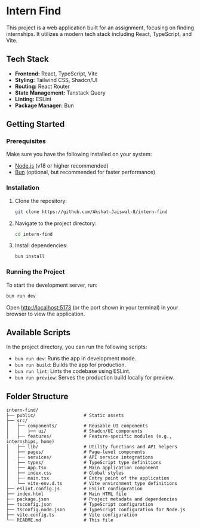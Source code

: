 # Intern Find

This project is a web application built for an assignment, focusing on finding
internships. It utilizes a modern tech stack including React, TypeScript, and
Vite.

## Tech Stack

- **Frontend:** React, TypeScript, Vite
- **Styling:** Tailwind CSS, Shadcn/UI
- **Routing:** React Router
- **State Management:** Tanstack Query
- **Linting:** ESLint
- **Package Manager:** Bun

## Getting Started

### Prerequisites

Make sure you have the following installed on your system:

- [Node.js](https://nodejs.org/) (v18 or higher recommended)
- [Bun](https://bun.sh/) (optional, but recommended for faster performance)

### Installation

1. Clone the repository:
   ```bash
   git clone https://github.com/Akshat-Jaiswal-8/intern-find
   ```
2. Navigate to the project directory:
   ```bash
   cd intern-find
   ```
3. Install dependencies:
   ```bash
   bun install
   ```

### Running the Project

To start the development server, run:

```bash
bun run dev
```

Open [http://localhost:5173](http://localhost:5173) (or the port shown in your
terminal) in your browser to view the application.

## Available Scripts

In the project directory, you can run the following scripts:

- `bun run dev`: Runs the app in development mode.
- `bun run build`: Builds the app for production.
- `bun run lint`: Lints the codebase using ESLint.
- `bun run preview`: Serves the production build locally for preview.

## Folder Structure

```
intern-find/
├── public/                  # Static assets
├── src/
│   ├── components/          # Reusable UI components
│   │   ├── ui/              # Shadcn/UI components
│   ├── features/            # Feature-specific modules (e.g., internships, home)
│   ├── lib/                 # Utility functions and API helpers
│   ├── pages/               # Page-level components
│   ├── services/            # API service integrations
│   ├── types/               # TypeScript type definitions
│   ├── App.tsx              # Main application component
│   ├── index.css            # Global styles
│   ├── main.tsx             # Entry point of the application
│   └── vite-env.d.ts        # Vite environment type definitions
├── eslint.config.js         # ESLint configuration
├── index.html               # Main HTML file
├── package.json             # Project metadata and dependencies
├── tsconfig.json            # TypeScript configuration
├── tsconfig.node.json       # TypeScript configuration for Node.js
├── vite.config.ts           # Vite configuration
└── README.md                # This file
```
